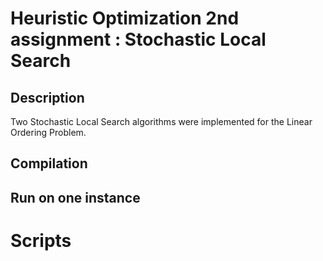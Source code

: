 # Heuristic Optimization 2nd assignment : Stochastic Local Search

## Description

Two Stochastic Local Search algorithms were implemented for the Linear Ordering
Problem.

## Compilation

<!-- % TODO -->

## Run on one instance

<!-- % TODO -->

# Scripts

<!-- % TODO -->
